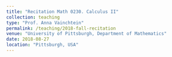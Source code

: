 ```yaml
---
title: "Recitation Math 0230. Calculus II"
collection: teaching
type: "Prof. Anna Vainchtein"
permalink: /teaching/2018-fall-recitation
venue: "University of Pittsburgh, Department of Mathematics"
date: 2018-08-27
location: "Pittsburgh, USA"
---
```



